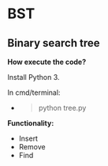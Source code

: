 # BST
## Binary search tree

**How execute the code?**

Install Python 3.

In cmd/terminal:
- > python tree.py

**Functionality:**
- Insert
- Remove
- Find

